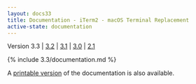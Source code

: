 ```yaml
---
layout: docs33
title: Documentation - iTerm2 - macOS Terminal Replacement
active-state: documentation
---
```

<div class="version-selector">
Version 3.3 | <a href="/documentation.html">3.2</a> | <a href="/3.1/documentation.html">3.1</a> | <a href="/3.0/documentation.html">3.0</a> | <a href="/2.1/documentation.html">2.1</a>
</div>

{% include 3.3/documentation.md %}

A <a href="documentation-one-page.html">printable version</a> of the documentation is also available.
